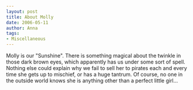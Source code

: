 ```yaml
---
layout: post
title: About Molly
date: 2006-05-11
author: Anna
tags:
- Miscellaneous
---
```


Molly is our "Sunshine". There is something magical about the twinkle in those dark brown eyes, which apparently has us under some sort of spell. Nothing else could explain why we fail to sell her to pirates each and every time she gets up to mischief, or has a huge tantrum. Of course, no one in the outside world knows she is anything other than a perfect little girl...

